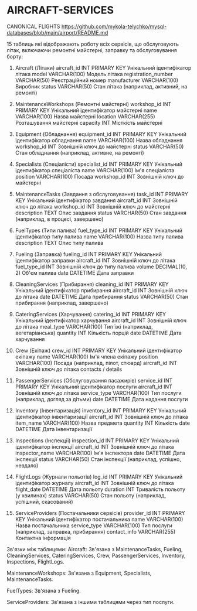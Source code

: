 # AIRCRAFT-SERVICES


CANONICAL FLIGHTS 
https://github.com/mykola-telychko/mysql-databases/blob/main/airport/README.md

15 таблиць які відображають роботу всіх сервісів, що обслуговують літак, 
включаючи ремонтні майстерні, заправку та обслуговування борту:

1. Aircraft (Літаки)
    aircraft_id	INT PRIMARY KEY	Унікальний ідентифікатор літака
    model	VARCHAR(100)	Модель літака
    registration_number	VARCHAR(50)	Реєстраційний номер
    manufacturer	VARCHAR(100)	Виробник
    status	VARCHAR(50)	Стан літака (наприклад, активний, на ремонті)

2. MaintenanceWorkshops (Ремонтні майстерні)
    workshop_id	INT PRIMARY KEY	Унікальний ідентифікатор майстерні
    name	VARCHAR(100)	Назва майстерні
    location	VARCHAR(255)	Розташування майстерні
    capacity	INT	Місткість майстерні

3. Equipment (Обладнання)
    equipment_id	INT PRIMARY KEY	Унікальний ідентифікатор обладнання
    name	VARCHAR(100)	Назва обладнання
    workshop_id	INT	Зовнішній ключ до майстерні
    status	VARCHAR(50)	Стан обладнання (наприклад, активне, на ремонті)

4. Specialists (Спеціалісти)
    specialist_id	INT PRIMARY KEY	Унікальний ідентифікатор спеціаліста
    name	VARCHAR(100)	Ім'я спеціаліста
    position	VARCHAR(100)	Посада
    workshop_id	INT	Зовнішній ключ до майстерні

5. MaintenanceTasks (Завдання з обслуговування)
    task_id	INT PRIMARY KEY	Унікальний ідентифікатор завдання
    aircraft_id	INT	Зовнішній ключ до літака
    workshop_id	INT	Зовнішній ключ до майстерні
    description	TEXT	Опис завдання
    status	VARCHAR(50)	Стан завдання (наприклад, в процесі, завершено)

6. FuelTypes (Типи палива)
    fuel_type_id	INT PRIMARY KEY	Унікальний ідентифікатор типу палива
    name	VARCHAR(100)	Назва типу палива
    description	TEXT	Опис типу палива

7. Fueling (Заправка)
    fueling_id	INT PRIMARY KEY	Унікальний ідентифікатор заправки
    aircraft_id	INT	Зовнішній ключ до літака
    fuel_type_id	INT	Зовнішній ключ до типу палива
    volume	DECIMAL(10, 2)	Об'єм палива
    date	DATETIME	Дата заправки

8. CleaningServices (Прибирання)
    cleaning_id	INT PRIMARY KEY	Унікальний ідентифікатор прибирання
    aircraft_id	INT	Зовнішній ключ до літака
    date	DATETIME	Дата прибирання
    status	VARCHAR(50)	Стан прибирання (наприклад, завершено)

9. CateringServices (Харчування)
    catering_id	INT PRIMARY KEY	Унікальний ідентифікатор харчування
    aircraft_id	INT	Зовнішній ключ до літака
    meal_type	VARCHAR(100)	Тип їжі (наприклад, вегетаріанська)
    quantity	INT	Кількість порцій
    date	DATETIME	Дата харчування

10. Crew (Екіпаж)
        crew_id	INT PRIMARY KEY	Унікальний ідентифікатор екіпажу
        name	VARCHAR(100)	Ім'я члена екіпажу
        position	VARCHAR(100)	Посада (наприклад, пілот, стюард)
        aircraft_id	INT	Зовнішній ключ до літака
        contacts / details

11. PassengerServices (Обслуговування пасажирів)
        service_id	INT PRIMARY KEY	Унікальний ідентифікатор послуги
        aircraft_id	INT	Зовнішній ключ до літака
        service_type	VARCHAR(100)	Тип послуги (наприклад, догляд за дітьми)
        date	DATETIME	Дата надання послуги

12. Inventory (Інвентаризація)
        inventory_id	INT PRIMARY KEY	Унікальний ідентифікатор інвентаризації
        aircraft_id	INT	Зовнішній ключ до літака
        item_name	VARCHAR(100)	Назва предмета
        quantity	INT	Кількість
        date	DATETIME	Дата інвентаризації

13. Inspections (Інспекції)
        inspection_id	INT PRIMARY KEY	Унікальний ідентифікатор інспекції
        aircraft_id	INT	Зовнішній ключ до літака
        inspector_name	VARCHAR(100)	Ім'я інспектора
        date	DATETIME	Дата інспекції
        status	VARCHAR(50)	Стан інспекції (наприклад, успішно, невдало)

14. FlightLogs (Журнали польотів)
        log_id	INT PRIMARY KEY	Унікальний ідентифікатор журналу
        aircraft_id	INT	Зовнішній ключ до літака
        flight_date	DATETIME	Дата польоту
        duration	INT	Тривалість польоту (у хвилинах)
        status	VARCHAR(50)	Стан польоту (наприклад, успішний, скасований)

15. ServiceProviders (Постачальники сервісів)
        provider_id	INT PRIMARY KEY	Унікальний ідентифікатор постачальника
        name	VARCHAR(100)	Назва постачальника
        service_type	VARCHAR(100)	Тип послуги (наприклад, заправка, прибирання)
        contact_info	VARCHAR(255)	Контактна інформація

Зв'язки між таблицями:
Aircraft:
    Зв'язана з MaintenanceTasks, Fueling, CleaningServices, CateringServices, Crew, PassengerServices, Inventory, Inspections, FlightLogs.

MaintenanceWorkshops:
    Зв'язана з Equipment, Specialists, MaintenanceTasks.

FuelTypes:
    Зв'язана з Fueling.

ServiceProviders:
    Зв'язана з іншими таблицями через тип послуги.


